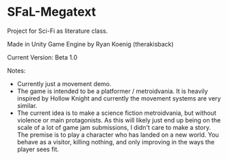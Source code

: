 # SFaL-Megatext
Project for Sci-Fi as literature class.

Made in Unity Game Engine by Ryan Koenig (therakisback)

Current Version: Beta 1.0

Notes: 
* Currently just a movement demo. 
* The game is intended to be a platformer / metroidvania. It is heavily inspired by Hollow Knight and currently the movement systems are very similar.
* The current idea is to make a science fiction metroidvania, but without violence or main protagonists. As this will likely just end up being on the scale of a lot of game          jam submissions, I didn't care to make a story. The premise is to play a character who has landed on a new world. You behave as a visitor, killing nothing, and only                improving in the ways the player sees fit. 
